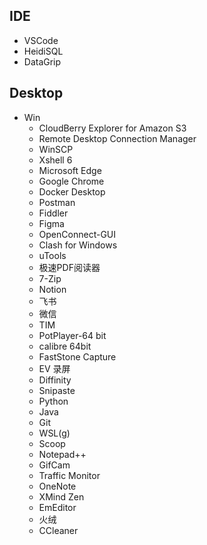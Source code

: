 ## IDE

- VSCode
- HeidiSQL
- DataGrip

## Desktop
- Win
  - CloudBerry Explorer for Amazon S3
  - Remote Desktop Connection Manager
  - WinSCP
  - Xshell 6
  - Microsoft Edge
  - Google Chrome
  - Docker Desktop
  - Postman
  - Fiddler
  - Figma
  - OpenConnect-GUI
  - Clash for Windows
  - uTools
  - 极速PDF阅读器
  - 7-Zip
  - Notion
  - 飞书
  - 微信
  - TIM
  - PotPlayer-64 bit
  - calibre 64bit
  - FastStone Capture
  - EV 录屏
  - Diffinity
  - Snipaste
  - Python
  - Java
  - Git
  - WSL(g)
  - Scoop
  - Notepad++
  - GifCam
  - Traffic Monitor
  - OneNote
  - XMind Zen
  - EmEditor
  - 火绒
  - CCleaner